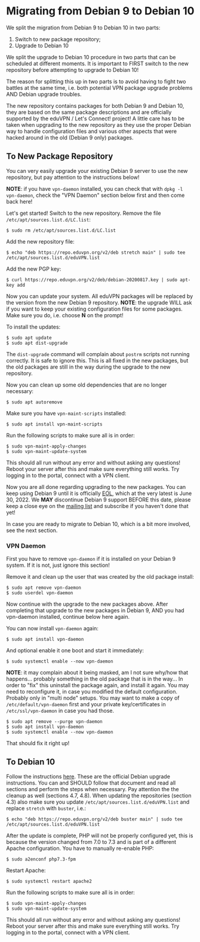 # Migrating from Debian 9 to Debian 10

We split the migration from Debian 9 to Debian 10 in two parts:

1. Switch to new package repository;
2. Upgrade to Debian 10

We split the upgrade to Debian 10 procedure in two parts that can be scheduled 
at different moments. It is important to FIRST switch to the new repository 
before attempting to upgrade to Debian 10!

The reason for splitting this up in two parts is to avoid having to fight two
battles at the same time, i.e. both potential VPN package upgrade problems AND 
Debian upgrade troubles.

The new repository contains packages for both Debian 9 and Debian 10, they are 
based on the same package descriptions and are officially supported by the 
eduVPN / Let's Connect! project! A little care has to be taken when upgrading 
to the new repository as they use the proper Debian way to handle configuration 
files and various other aspects that were hacked around in the old (Debian 9 
only) packages.

## To New Package Repository

You can very easily upgrade your existing Debian 9 server to use the new 
repository, but pay attention to the instructions below!

**NOTE**: if you have `vpn-daemon` installed, you can check that with 
`dpkg -l vpn-daemon`, check the "VPN Daemon" section below first and then 
come back here!

Let's get started! Switch to the new repository. Remove the file 
`/etc/apt/sources.list.d/LC.list`:

    $ sudo rm /etc/apt/sources.list.d/LC.list

Add the new repository file:

    $ echo "deb https://repo.eduvpn.org/v2/deb stretch main" | sudo tee /etc/apt/sources.list.d/eduVPN.list
    
Add the new PGP key:

    $ curl https://repo.eduvpn.org/v2/deb/debian-20200817.key | sudo apt-key add

Now you can update your system. All eduVPN packages will be replaced by the 
version from the new Debian 9 repository. **NOTE**: the upgrade WILL ask if 
you want to keep your existing configuration files for some packages. Make sure 
you do, i.e. choose **N** on the prompt!

To install the updates:

    $ sudo apt update
    $ sudo apt dist-upgrade

The `dist-upgrade` command will complain about `postrm` scripts not running 
correctly. It is safe to ignore this. This is all fixed in the new packages, 
but the old packages are still in the way during the upgrade to the new 
repository.

Now you can clean up some old dependencies that are no longer necessary:

    $ sudo apt autoremove

Make sure you have `vpn-maint-scripts` installed:

    $ sudo apt install vpn-maint-scripts

Run the following scripts to make sure all is in order:

    $ sudo vpn-maint-apply-changes
    $ sudo vpn-maint-update-system

This should all run without any error and without asking any questions! Reboot 
your server after this and make sure everything still works. Try logging in to 
the portal, connect with a VPN client.

Now you are all done regarding upgrading to the new packages. You can keep 
using Debian 9 until it is officially [EOL](https://wiki.debian.org/LTS), which 
at the very latest is June 30, 2022. We **MAY** discontinue Debian 9 support 
BEFORE this date, please keep a close eye on the 
[mailing list](https://list.surfnet.nl/mailman/listinfo/eduvpn-deploy) and 
subscribe if you haven't done that yet!

In case you are ready to migrate to Debian 10, which is a bit more involved, 
see the next section.

### VPN Daemon

First you have to remove `vpn-daemon` if it is installed on your Debian 9 
system. If it is not, just ignore this section!

Remove it and clean up the user that was created by the old package install:

    $ sudo apt remove vpn-daemon
    $ sudo userdel vpn-daemon

Now continue with the upgrade to the new packages above. After completing that 
upgrade to the new packages in Debian 9, AND you had vpn-daemon installed, 
continue below here again.

You can now install `vpn-daemon` again:

    $ sudo apt install vpn-daemon

And optional enable it one boot and start it immediately:

    $ sudo systemctl enable --now vpn-daemon

**NOTE**: it may complain about it being masked, am I not sure why/how that 
happens... probably something in the old package that is in the way... In order
to "fix" this uninstall the package again, and install it again. You may need
to reconfigure it, in case you modified the default configuration. Probably 
only in "multi node" setups. You may want to make a copy of 
`/etc/default/vpn-daemon` first and your private key/certificates in 
`/etc/ssl/vpn-daemon` in case you had those.

    $ sudo apt remove --purge vpn-daemon
    $ sudo apt install vpn-daemon
    $ sudo systemctl enable --now vpn-daemon

That should fix it right up!

## To Debian 10

Follow the instructions 
[here](https://www.debian.org/releases/buster/amd64/release-notes/ch-upgrading.en.html). 
These are the official Debian upgrade instructions. You can and SHOULD follow 
that document and read all sections and perform the steps when necessary. Pay 
attention the the cleanup as well (sections 4.7, 4.8). When updating the 
repositories (section 4.3) also make sure you update 
`/etc/apt/sources.list.d/eduVPN.list` and replace `stretch` with `buster`, 
i.e.:

    $ echo "deb https://repo.eduvpn.org/v2/deb buster main" | sudo tee /etc/apt/sources.list.d/eduVPN.list

After the update is complete, PHP will not be properly configured yet, this is 
because the version changed from 7.0 to 7.3 and is part of a different Apache
configuration. You have to manually re-enable PHP:

    $ sudo a2enconf php7.3-fpm

Restart Apache:

    $ sudo systemctl restart apache2

Run the following scripts to make sure all is in order:

    $ sudo vpn-maint-apply-changes
    $ sudo vpn-maint-update-system

This should all run without any error and without asking any questions! Reboot 
your server after this and make sure everything still works. Try logging in to 
the portal, connect with a VPN client.
